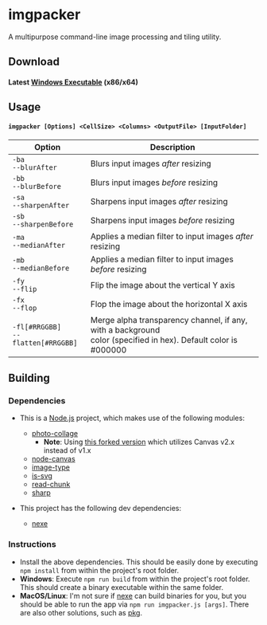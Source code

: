 # imgpacker

A multipurpose command-line image processing and tiling utility.

## Download

#### Latest [Windows Executable](https://github.com/RectangleEquals/imgpacker/releases/download/1.0.0/imgpacker_win.zip) (x86/x64)

## Usage

#### `imgpacker [Options] <CellSize> <Columns> <OutputFile> [InputFolder]`

|Option										|Description|
|-------------------------------------------|-----------------------------|
|`-ba`<br/>`--blurAfter`					|Blurs input images _after_ resizing|
|`-bb`<br/>`--blurBefore`					|Blurs input images _before_ resizing|
|`-sa`<br/>`--sharpenAfter`					|Sharpens input images _after_ resizing|
|`-sb`<br/>`--sharpenBefore`				|Sharpens input images _before_ resizing|
|`-ma`<br/>`--medianAfter`					|Applies a median filter to input images _after_ resizing|
|`-mb`<br/>`--medianBefore`					|Applies a median filter to input images _before_ resizing|
|`-fy`<br/>`--flip`							|Flip the image about the vertical Y axis|
|`-fx`<br/>`--flop`							|Flop the image about the horizontal X axis|
|`-fl[#RRGGBB]`<br/>`--flatten[#RRGGBB]`	|Merge alpha transparency channel, if any, with a background<br/>color (specified in hex). Default color is #000000|

## Building

### Dependencies

- This is a [Node.js](https://nodejs.org/) project, which makes use of the following modules:
  - [photo-collage](https://github.com/classdojo/photo-collage)
    - __Note__: Using [this forked version](https://github.com/RectangleEquals/photo-collage) which utilizes Canvas v2.x instead of v1.x
  - [node-canvas](https://github.com/Automattic/node-canvas)
  - [image-type](https://github.com/sindresorhus/image-type)
  - [is-svg](https://github.com/sindresorhus/is-svg)
  - [read-chunk](https://github.com/sindresorhus/read-chunk)
  - [sharp](https://github.com/lovell/sharp)

- This project has the following dev dependencies:
  - [nexe](https://github.com/nexe/nexe#readme)

### Instructions

- Install the above dependencies. This should be easily done by executing `npm install` from within the project's root folder.
- __Windows__: Execute `npm run build` from within the project's root folder. This should create a binary executable within the same folder.
- __MacOS/Linux__: I'm not sure if [nexe](https://github.com/nexe/nexe#readme) can build binaries for you, but you should be able to run the app via `npm run imgpacker.js [args]`. There are also other solutions, such as [pkg](https://github.com/zeit/pkg).
